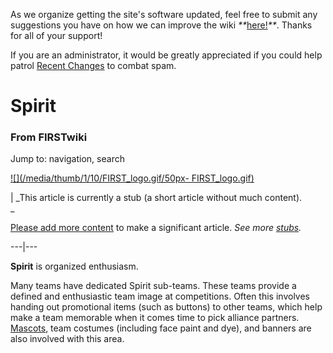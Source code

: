 As we organize getting the site's software updated, feel free to submit any
suggestions you have on how we can improve the wiki
_**_[here!](/index.php/User:Hallry/Suggestions "User:Hallry/Suggestions"
)_**_. Thanks for all of your support!

If you are an administrator, it would be greatly appreciated if you could help
patrol [Recent Changes](/index.php/Special:Recentchanges
"Special:Recentchanges" ) to combat spam.

# Spirit

### From FIRSTwiki

Jump to: navigation, search

[![](/media/thumb/1/10/FIRST_logo.gif/50px-
FIRST_logo.gif)](/index.php/Image:FIRST_logo.gif "" )

|  _This article is currently a stub (a short article without much content).  
_

[Please add more
content](http://www.firstwiki.net/index.php?title=Spirit&action=edit
"http://www.firstwiki.net/index.php?title=Spirit&action=edit" ) to make a
significant article. _See more [stubs](/index.php/Special:Shortpages
"Special:Shortpages" )._  
  
---|---  
  
  
**Spirit** is organized enthusiasm. 

Many teams have dedicated Spirit sub-teams. These teams provide a defined and
enthusiastic team image at competitions. Often this involves handing out
promotional items (such as buttons) to other teams, which help make a team
memorable when it comes time to pick alliance partners.
[Mascots](/index.php/Mascot "Mascot" ), team costumes (including face paint
and dye), and banners are also involved with this area.

